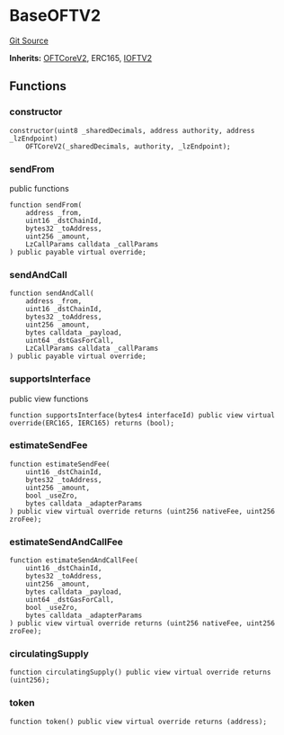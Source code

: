 # BaseOFTV2
[Git Source](https://github.com/manifoldfinance/mevETH/blob/744c86166044c40a1c176b100f17322ace7974b4/src/layerZero/oft/BaseOFTV2.sol)

**Inherits:**
[OFTCoreV2](/src/layerZero/oft/OFTCoreV2.sol/abstract.OFTCoreV2.md), ERC165, [IOFTV2](/src/interfaces/IOFTV2.sol/interface.IOFTV2.md)


## Functions
### constructor


```solidity
constructor(uint8 _sharedDecimals, address authority, address _lzEndpoint)
    OFTCoreV2(_sharedDecimals, authority, _lzEndpoint);
```

### sendFrom

public functions


```solidity
function sendFrom(
    address _from,
    uint16 _dstChainId,
    bytes32 _toAddress,
    uint256 _amount,
    LzCallParams calldata _callParams
) public payable virtual override;
```

### sendAndCall


```solidity
function sendAndCall(
    address _from,
    uint16 _dstChainId,
    bytes32 _toAddress,
    uint256 _amount,
    bytes calldata _payload,
    uint64 _dstGasForCall,
    LzCallParams calldata _callParams
) public payable virtual override;
```

### supportsInterface

public view functions


```solidity
function supportsInterface(bytes4 interfaceId) public view virtual override(ERC165, IERC165) returns (bool);
```

### estimateSendFee


```solidity
function estimateSendFee(
    uint16 _dstChainId,
    bytes32 _toAddress,
    uint256 _amount,
    bool _useZro,
    bytes calldata _adapterParams
) public view virtual override returns (uint256 nativeFee, uint256 zroFee);
```

### estimateSendAndCallFee


```solidity
function estimateSendAndCallFee(
    uint16 _dstChainId,
    bytes32 _toAddress,
    uint256 _amount,
    bytes calldata _payload,
    uint64 _dstGasForCall,
    bool _useZro,
    bytes calldata _adapterParams
) public view virtual override returns (uint256 nativeFee, uint256 zroFee);
```

### circulatingSupply


```solidity
function circulatingSupply() public view virtual override returns (uint256);
```

### token


```solidity
function token() public view virtual override returns (address);
```

